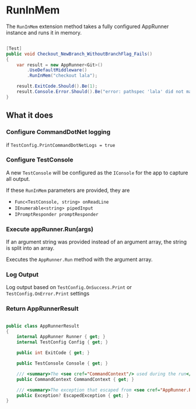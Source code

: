 # RunInMem

The `RunInMem` extension method takes a fully configured AppRunner instance and runs it in memory.

```c#

[Test]
public void Checkout_NewBranch_WithoutBranchFlag_Fails()
{
    var result = new AppRunner<Git>()
        .UseDefaultMiddleware()
        .RunInMem("checkout lala");

    result.ExitCode.Should().Be(1);
    result.Console.Error.Should().Be("error: pathspec 'lala' did not match any file(s) known to git" );
}
```

## What it does

### Configure CommandDotNet logging

if `TestConfig.PrintCommandDotNetLogs = true`

### Configure TestConsole

A new `TestConsole` will be configured as the `IConsole` for the app to capture all output.

If these `RunInMem` parameters are provided, they are  

* `Func<TestConsole, string> onReadLine`
* `IEnumerable<string> pipedInput`
* `IPromptResponder promptResponder`

### Execute appRunner.Run(args)

If an argument string was provided instead of an argument array, the string is split into an array.

Executes the `AppRunner.Run` method with the argument array.

### Log Output

Log output based on `TestConfig.OnSuccess.Print` or `TestConfig.OnError.Print` settings

### Return AppRunnerResult

```c#

public class AppRunnerResult
{
    internal AppRunner Runner { get; }
    internal TestConfig Config { get; }

    public int ExitCode { get; }

    public TestConsole Console { get; }

    /// <summary>The <see cref="CommandContext"/> used during the run</summary>
    public CommandContext CommandContext { get; }

    /// <summary>The exception that escaped from <see cref="AppRunner.Run"/><br/></summary>
    public Exception? EscapedException { get; }
}

```
